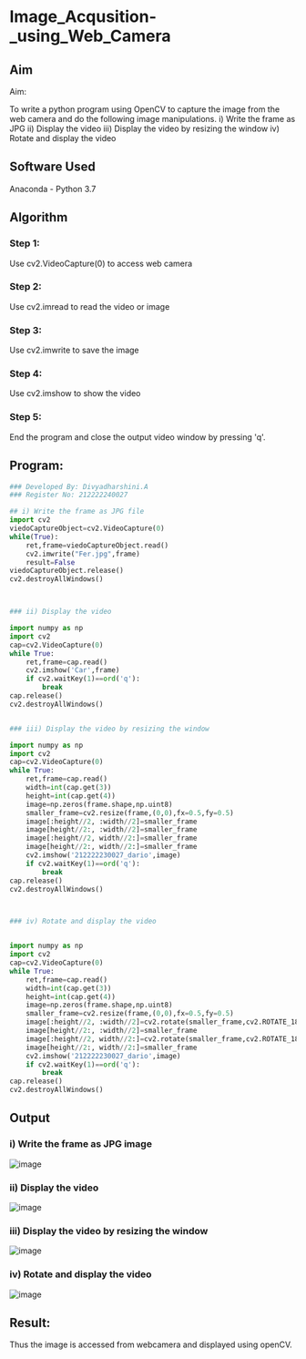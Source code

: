 # Image_Acqusition-_using_Web_Camera
## Aim
 
Aim:

To write a python program using OpenCV to capture the image from the web camera and do the following image manipulations. i) Write the frame as JPG ii) Display the video iii) Display the video by resizing the window iv) Rotate and display the video

## Software Used
Anaconda - Python 3.7
## Algorithm
### Step 1:
Use cv2.VideoCapture(0) to access web camera 

### Step 2:
Use cv2.imread to read the video or image 

### Step 3:
Use cv2.imwrite to save the image

### Step 4:
Use cv2.imshow to show the video 

### Step 5:
End the program and close the output video window by pressing 'q'. 

## Program:
``` Python
### Developed By: Divyadharshini.A
### Register No: 212222240027

## i) Write the frame as JPG file
import cv2
viedoCaptureObject=cv2.VideoCapture(0)
while(True):
    ret,frame=viedoCaptureObject.read()
    cv2.imwrite("Fer.jpg",frame)
    result=False
viedoCaptureObject.release()
cv2.destroyAllWindows()



### ii) Display the video

import numpy as np
import cv2
cap=cv2.VideoCapture(0)
while True:
    ret,frame=cap.read()
    cv2.imshow('Car',frame)
    if cv2.waitKey(1)==ord('q'):
        break
cap.release()
cv2.destroyAllWindows()


### iii) Display the video by resizing the window

import numpy as np
import cv2
cap=cv2.VideoCapture(0)
while True:
    ret,frame=cap.read()
    width=int(cap.get(3))
    height=int(cap.get(4))
    image=np.zeros(frame.shape,np.uint8)
    smaller_frame=cv2.resize(frame,(0,0),fx=0.5,fy=0.5)
    image[:height//2, :width//2]=smaller_frame
    image[height//2:, :width//2]=smaller_frame
    image[:height//2, width//2:]=smaller_frame
    image[height//2:, width//2:]=smaller_frame
    cv2.imshow('212222230027_dario',image)
    if cv2.waitKey(1)==ord('q'):
        break
cap.release()
cv2.destroyAllWindows()



### iv) Rotate and display the video


import numpy as np
import cv2
cap=cv2.VideoCapture(0)
while True:
    ret,frame=cap.read()
    width=int(cap.get(3))
    height=int(cap.get(4))
    image=np.zeros(frame.shape,np.uint8)
    smaller_frame=cv2.resize(frame,(0,0),fx=0.5,fy=0.5)
    image[:height//2, :width//2]=cv2.rotate(smaller_frame,cv2.ROTATE_180)
    image[height//2:, :width//2]=smaller_frame
    image[:height//2, width//2:]=cv2.rotate(smaller_frame,cv2.ROTATE_180)
    image[height//2:, width//2:]=smaller_frame
    cv2.imshow('212222230027_dario',image)
    if cv2.waitKey(1)==ord('q'):
        break
cap.release()
cv2.destroyAllWindows()


```
## Output

### i) Write the frame as JPG image
![image](https://github.com/swedha333/Image_Acqusition-_using_Web_Camera/assets/119393424/9a92e8a3-604f-48f7-9443-db5fe59fdc8c)


### ii) Display the video
![image](https://github.com/swedha333/Image_Acqusition-_using_Web_Camera/assets/119393424/c7174c9a-3bf8-4ce2-ba09-18d42df15fd7)


### iii) Display the video by resizing the window
![image](https://github.com/swedha333/Image_Acqusition-_using_Web_Camera/assets/119393424/fa8874be-f5ae-4167-ae4d-f5a9d7d877de)

### iv) Rotate and display the video
![image](https://github.com/swedha333/Image_Acqusition-_using_Web_Camera/assets/119393424/ed645428-0f5e-4603-b592-8af2eb0ddbe1)


## Result:
Thus the image is accessed from webcamera and displayed using openCV.
